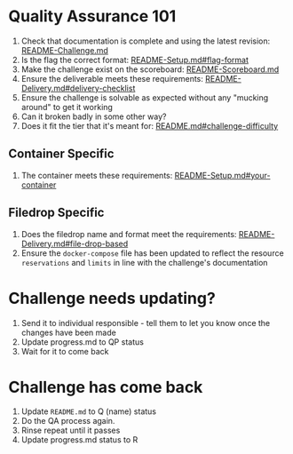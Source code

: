# Quality Assurance 101
1. Check that documentation is complete and using the latest revision: [README-Challenge.md](../README-Challenge.md)
2. Is the flag the correct format: [README-Setup.md#flag-format](../README-Setup.md#flag-format)
3. Make the challenge exist on the scoreboard: [README-Scoreboard.md](README-Scoreboard.md)
4. Ensure the deliverable meets these requirements: [README-Delivery.md#delivery-checklist](../README-Delivery.md#delivery-checklist)
5. Ensure the challenge is solvable as expected without any "mucking around" to get it working
6. Can it broken badly in some other way?
7. Does it fit the tier that it's meant for: [README.md#challenge-difficulty](../README.md#challenge-difficulty)

## Container Specific
1. The container meets these requirements: [README-Setup.md#your-container](../README-Setup.md#your-container)

## Filedrop Specific
1. Does the filedrop name and format meet the requirements: [README-Delivery.md#file-drop-based](../README-Delivery.md#file-drop-based)
2. Ensure the `docker-compose` file has been updated to reflect the resource `reservations` and `limits` in line with the challenge's documentation

# Challenge needs updating?
1. Send it to individual responsible - tell them to let you know once the changes have been made
2. Update progress.md to QP status
3. Wait for it to come back

# Challenge has come back
1. Update `README.md` to Q (name) status
2. Do the QA process again.
3. Rinse repeat until it passes
4. Update progress.md status to R
